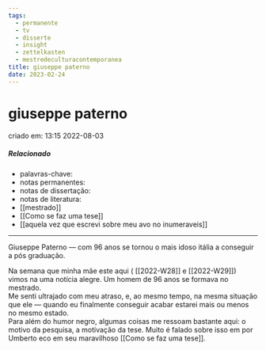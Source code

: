 ```yaml
---
tags:
  - permanente
  - tv
  - disserte
  - insight
  - zettelkasten
  - mestredeculturacontemporanea
title: giuseppe paterno
date: 2023-02-24
---
```


# giuseppe paterno

criado em: 13:15 2022-08-03

##### Relacionado

- palavras-chave: 
- notas permanentes: 
- notas de dissertação:
- notas de literatura: 
- [[mestrado]] 
- [[Como se faz uma tese]] 
- [[aquela vez que escrevi sobre meu avo no inumeraveis]]

---

Giuseppe Paterno — com 96 anos se tornou o mais idoso itália a conseguir a pós graduação.  

Na semana que minha mãe este aqui ( [[2022-W28]] e [[2022-W29]]) vimos na uma notícia alegre. Um homem de 96 anos se formava no mestrado.  
Me senti ultrajado com meu atraso, e, ao mesmo tempo, na mesma situação que ele — quando eu finalmente conseguir acabar estarei mais ou menos no mesmo estado.  
Para além do humor negro, algumas coisas me ressoam bastante aqui: o motivo da pesquisa, a motivação da tese. Muito é falado sobre isso em por Umberto eco em seu maravilhoso [[Como se faz uma tese]]. 
